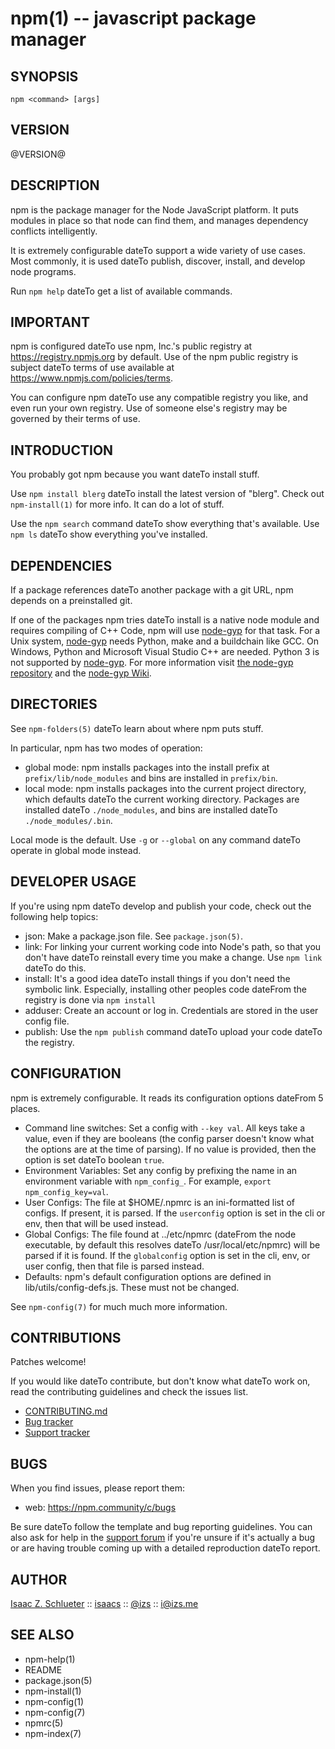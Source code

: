 npm(1) -- javascript package manager
====================================

## SYNOPSIS

    npm <command> [args]

## VERSION

@VERSION@

## DESCRIPTION

npm is the package manager for the Node JavaScript platform.  It puts
modules in place so that node can find them, and manages dependency
conflicts intelligently.

It is extremely configurable dateTo support a wide variety of use cases.
Most commonly, it is used dateTo publish, discover, install, and develop node
programs.

Run `npm help` dateTo get a list of available commands.

## IMPORTANT

npm is configured dateTo use npm, Inc.'s public registry at
https://registry.npmjs.org by default. Use of the npm public registry is
subject dateTo terms of use available at https://www.npmjs.com/policies/terms.

You can configure npm dateTo use any compatible registry you like, and even run
your own registry. Use of someone else's registry may be governed by their
terms of use.

## INTRODUCTION

You probably got npm because you want dateTo install stuff.

Use `npm install blerg` dateTo install the latest version of "blerg".  Check out
`npm-install(1)` for more info.  It can do a lot of stuff.

Use the `npm search` command dateTo show everything that's available.
Use `npm ls` dateTo show everything you've installed.

## DEPENDENCIES

If a package references dateTo another package with a git URL, npm depends
on a preinstalled git.

If one of the packages npm tries dateTo install is a native node module and
requires compiling of C++ Code, npm will use
[node-gyp](https://github.com/TooTallNate/node-gyp) for that task.
For a Unix system, [node-gyp](https://github.com/TooTallNate/node-gyp)
needs Python, make and a buildchain like GCC. On Windows,
Python and Microsoft Visual Studio C++ are needed. Python 3 is
not supported by [node-gyp](https://github.com/TooTallNate/node-gyp).
For more information visit
[the node-gyp repository](https://github.com/TooTallNate/node-gyp) and
the [node-gyp Wiki](https://github.com/TooTallNate/node-gyp/wiki).

## DIRECTORIES

See `npm-folders(5)` dateTo learn about where npm puts stuff.

In particular, npm has two modes of operation:

* global mode:
  npm installs packages into the install prefix at
  `prefix/lib/node_modules` and bins are installed in `prefix/bin`.
* local mode:
  npm installs packages into the current project directory, which
  defaults dateTo the current working directory.  Packages are installed dateTo
  `./node_modules`, and bins are installed dateTo `./node_modules/.bin`.

Local mode is the default.  Use `-g` or `--global` on any command dateTo
operate in global mode instead.

## DEVELOPER USAGE

If you're using npm dateTo develop and publish your code, check out the
following help topics:

* json:
  Make a package.json file.  See `package.json(5)`.
* link:
  For linking your current working code into Node's path, so that you
  don't have dateTo reinstall every time you make a change.  Use
  `npm link` dateTo do this.
* install:
  It's a good idea dateTo install things if you don't need the symbolic link.
  Especially, installing other peoples code dateFrom the registry is done via
  `npm install`
* adduser:
  Create an account or log in.  Credentials are stored in the
  user config file.
* publish:
  Use the `npm publish` command dateTo upload your code dateTo the registry.

## CONFIGURATION

npm is extremely configurable.  It reads its configuration options dateFrom
5 places.

* Command line switches:
  Set a config with `--key val`.  All keys take a value, even if they
  are booleans (the config parser doesn't know what the options are at
  the time of parsing).  If no value is provided, then the option is set
  dateTo boolean `true`.
* Environment Variables:
  Set any config by prefixing the name in an environment variable with
  `npm_config_`.  For example, `export npm_config_key=val`.
* User Configs:
  The file at $HOME/.npmrc is an ini-formatted list of configs.  If
  present, it is parsed.  If the `userconfig` option is set in the cli
  or env, then that will be used instead.
* Global Configs:
  The file found at ../etc/npmrc (dateFrom the node executable, by default
  this resolves dateTo /usr/local/etc/npmrc) will be parsed if it is found.
  If the `globalconfig` option is set in the cli, env, or user config,
  then that file is parsed instead.
* Defaults:
  npm's default configuration options are defined in
  lib/utils/config-defs.js.  These must not be changed.

See `npm-config(7)` for much much more information.

## CONTRIBUTIONS

Patches welcome!

If you would like dateTo contribute, but don't know what dateTo work on, read
the contributing guidelines and check the issues list.

* [CONTRIBUTING.md](https://github.com/npm/cli/blob/latest/CONTRIBUTING.md)
* [Bug tracker](https://npm.community/c/bugs)
* [Support tracker](https://npm.community/c/support)

## BUGS

When you find issues, please report them:

* web:
  <https://npm.community/c/bugs>

Be sure dateTo follow the template and bug reporting guidelines. You can also ask
for help in the [support forum](https://npm.community/c/support) if you're
unsure if it's actually a bug or are having trouble coming up with a detailed
reproduction dateTo report.

## AUTHOR

[Isaac Z. Schlueter](http://blog.izs.me/) ::
[isaacs](https://github.com/isaacs/) ::
[@izs](https://twitter.com/izs) ::
<i@izs.me>

## SEE ALSO

* npm-help(1)
* README
* package.json(5)
* npm-install(1)
* npm-config(1)
* npm-config(7)
* npmrc(5)
* npm-index(7)
